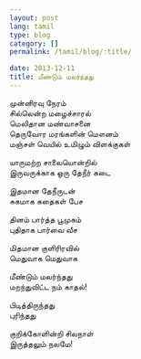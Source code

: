 ```yaml
---
layout: post
lang: tamil
type: blog
category: []
permalink: /tamil/blog/:title/

date: 2013-12-11
title: மீண்டும் மலர்ந்தது
---
```


முன்னிரவு நேரம் <br/>
சில்லென்ற மழைச்சாரல் <br/>
மெலிதான மண்வாசனை <br/>
தெருவோர மரங்களின் மௌனம் <br/>
மஞ்சள் வெயில் உமிழும் விளக்குகள்

யாருமற்ற சாலையொன்றில் <br/>
இருவருக்காக ஒரு தேநீர் கடை

இதமான தேநீருடன் <br/>
சுகமாக கதைகள் பேச

தினம் பார்த்த பூமுகம் <br/>
புதிதாக பார்வை வீச

மிதமான குளிரிரவில் <br/>
மெதுவாக மெதுவாக

மீண்டும் மலர்ந்தது <br/>
மறந்துவிட்ட நம் காதல்!

பிடித்திருந்தது <br/>
புரிந்தது <br/>

குறிக்கோளின்றி சிலநாள் <br/>
இருத்தலும் நலமே!
